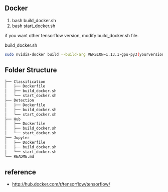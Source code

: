 ## Docker
1. bash build_docker.sh
2. bash start_docker.sh 

if you want other tensorflow version, modify build_docker.sh file.

build_docker.sh
```bash
sudo nvidia-docker build --build-arg VERSION=1.13.1-gpu-py3(yourversiontag) -t tfclassification:1.0 ./ 
```

## Folder Structure
```bash
├── Classification
│   ├── Dockerfile
│   ├── build_docker.sh
│   └── start_docker.sh
├── Detection
│   ├── Dockerfile
│   ├── build_docker.sh
│   └── start_docker.sh
├── Hub
│   ├── Dockerfile
│   ├── build_docker.sh
│   └── start_docker.sh
├── Jupyter
│   ├── Dockerfile
│   ├── build_docker.sh
│   └── start_docker.sh
└── README.md
```

## reference
  - http://hub.docker.com/r/tensorflow/tensorflow/
